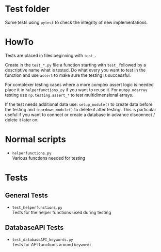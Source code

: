 # Test folder
Some tests using `pytest` to check the integrity of new implementations.

# HowTo
Tests are placed in files beginning with `test_`.

Create in the `test_*.py` file a function starting with
`test_` followed by a descriptive name what is tested.
Do what every you want to test in the function and use `assert`
to make sure the testing is successful.

For complexer testing cases where a more complex assert logic is needed
place it in `helperfunctions.py` if you want to reuse it.
For `numpy.ndarray` testing use `np.testing.assert_*` to test multidimensional arrays.

If the test needs additional data use:
`setup_module()` to create data before the testing
and `teardown_module()` to delete it after testing.
This is particular useful if you want to connect or
create a database in advance disconnect / delete it later on.


# Normal scripts

* `helperfunctions.py` <br>
    Various functions needed for testing

# Tests
## General Tests

* `test_helperfunctions.py` <br>
    Tests for the helper functions used during testing

## DatabaseAPI Tests

* `test_databaseAPI_keywords.py` <br>
    Tests for API functions around `Keywords`


